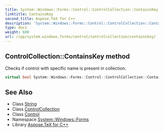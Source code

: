 ```yaml
---
title: System::Windows::Forms::Control::ControlCollection::ContainsKey method
linktitle: ContainsKey
second_title: Aspose.TeX for C++
description: 'System::Windows::Forms::Control::ControlCollection::ContainsKey method. Checks if control with specific name is present in collection in C++.'
type: docs
weight: 600
url: /cpp/system.windows.forms/control/controlcollection/containskey/
---
```

## ControlCollection::ContainsKey method


Checks if control with specific name is present in collection.

```cpp
virtual bool System::Windows::Forms::Control::ControlCollection::ContainsKey(System::String key) const
```

## See Also

* Class [String](../../../../system/string/)
* Class [ControlCollection](../)
* Class [Control](../../)
* Namespace [System::Windows::Forms](../../../)
* Library [Aspose.TeX for C++](../../../../)
